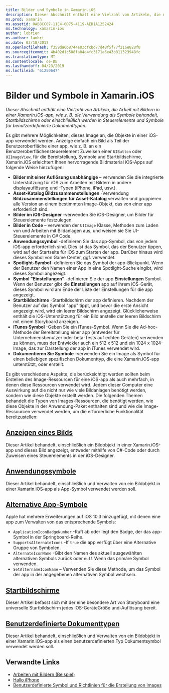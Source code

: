```yaml
---
title: Bilder und Symbole in Xamarin.iOS
description: Dieser Abschnitt enthält eine Vielzahl von Artikeln, die Arbeit mit Bildern in einer Xamarin.iOS-app, wie z. B. die Verwendung als Symbole behandelt, Startbildschirme oder einschließlich werden in Steuerelemente und Symbole für benutzerdefinierte Dokumenttypen.
ms.prod: xamarin
ms.assetid: 0AB8CC07-11E4-0D75-4119-AED1A1252424
ms.technology: xamarin-ios
author: lobrien
ms.author: laobri
ms.date: 03/18/2017
ms.openlocfilehash: f359da6b8744e03cfcbd77d48f5f77f216e828f8
ms.sourcegitcommit: 4b402d1c508fa84e4fc3171a6e43b811323948fc
ms.translationtype: MT
ms.contentlocale: de-DE
ms.lasthandoff: 04/23/2019
ms.locfileid: "61250647"
---
```

# <a name="images-and-icons-in-xamarinios"></a>Bilder und Symbole in Xamarin.iOS

_Dieser Abschnitt enthält eine Vielzahl von Artikeln, die Arbeit mit Bildern in einer Xamarin.iOS-app, wie z. B. die Verwendung als Symbole behandelt, Startbildschirme oder einschließlich werden in Steuerelemente und Symbole für benutzerdefinierte Dokumenttypen._

Es gibt mehrere Möglichkeiten, dieses Image an, die Objekte in einer iOS-app verwendet werden. Anzeige einfach ein Bild als Teil der Benutzeroberfläche einer app, wie z. B. an ein Benutzeroberflächensteuerelement Zuweisen einer `UIButton` oder `UIImageView`, für die Bereitstellung, Symbole und Startbildschirme, Xamarin.iOS erleichtert Ihnen hervorragende Bildmaterial iOS-Apps auf folgende Weise hinzufügen: 

- **Bilder mit einer Auflösung unabhängige** – verwenden Sie die integrierte Unterstützung für iOS zum Arbeiten mit Bildern in andere displayauflösung und -Typen (iPhone, iPad, usw.).
- **Asset-Katalog Bildzusammenstellungen** -Verwendung **Bildzusammenstellungen für Asset-Katalog** verwalten und gruppieren alle Version an einem bestimmten Image-Objekt, das von einer app erforderlich sind.
- **Bilder im iOS-Designer** -verwenden Sie iOS-Designer, um Bilder für Steuerelemente festzulegen.
- **Bilder in Code** – verwenden der `UIImage` Klasse, Methoden zum Laden von und Arbeiten mit Bildanlagen aus, und weisen sie Sie UI-Steuerelemente in C# Code.
- **Anwendungssymbol** -definieren Sie das app-Symbol, das von jedem iOS-app erforderlich sind. Dies ist das Symbol, das der Benutzer tippen, wird auf der Startseite für iOS zum Starten der app. Darüber hinaus wird dieses Symbol von Game Center, ggf. verwendet.
- **Spotlight-Symbol** -definieren Sie das Symbol der app-Blickpunkt. Wenn der Benutzer den Namen einer App in eine Spotlight-Suche eingibt, wird dieses Symbol angezeigt.
- **Symbol "Einstellungen"** -definieren Sie der app **Einstellungen** Symbol. Wenn der Benutzer gibt die **Einstellungen** app auf ihrem iOS-Gerät, dieses Symbol wird am Ende der Liste der Einstellungen für die app angezeigt. 
- **Startbildschirme** -Startbildschirm der app definieren. Nachdem der Benutzer auf das Symbol "app" tippt, und bevor die erste Ansicht angezeigt wird, wird ein leerer Bildschirm angezeigt. Glücklicherweise enthält die iOS-Unterstützung für ein Bild anstelle der leeren Bildschirm mit einem Storyboard anzeigen. 
- **iTunes Symbol** -Geben Sie ein iTunes-Symbol. Wenn Sie die Ad-hoc-Methode der Bereitstellung einer app (entweder für Unternehmensbenutzer oder beta-Tests auf echten Geräten) verwenden zu können, muss der Entwickler auch ein 512 x 512 und ein 1024 x 1024-Image, das zur Darstellung der app in iTunes verwendet wird.
- **Dokumentieren Sie Symbole** -verwenden Sie ein Image als Symbol für einen beliebigen spezifischen Dokumenttyp, die eine Xamarin.iOS-app unterstützt, oder erstellt.

Es gibt verschiedene Aspekte, die berücksichtigt werden sollten beim Erstellen des Image-Ressourcen für eine iOS-app als auch mehrfach, in denen diese Ressourcen verwendet wird. Jedem dieser Computer eine Auswirkung auf die nicht nur wie viele Bildanlagen benötigt werden, sondern wie diese Objekte erstellt werden. Die folgenden Themen behandelt die Typen von Images-Ressourcen, die benötigt werden, wie diese Objekte in der Anwendung-Paket enthalten sind und wie die Image-Ressourcen verwendet werden, um die erforderliche Funktionalität bereitzustellen:


## <a name="displaying-an-imageiosapp-fundamentalsimages-iconsdisplaying-an-imagemd"></a>[Anzeigen eines Bilds](~/ios/app-fundamentals/images-icons/displaying-an-image.md)

Dieser Artikel behandelt, einschließlich ein Bildobjekt in einer Xamarin.iOS-app und dieses Bild angezeigt, entweder mithilfe von C#-Code oder durch Zuweisen eines Steuerelements in der iOS-Designer.

## <a name="application-iconsiosapp-fundamentalsimages-iconsapp-iconsmd"></a>[Anwendungssymbole](~/ios/app-fundamentals/images-icons/app-icons.md)

Dieser Artikel behandelt, einschließlich und Verwalten von ein Bildobjekt in einer Xamarin.iOS-app als App-Symbol verwendet werden soll.

## <a name="alternate-app-iconsiosapp-fundamentalsimages-iconsalternate-app-iconsmd"></a>[Alternative App-Symbole](~/ios/app-fundamentals/images-icons/alternate-app-icons.md)

Apple hat mehrere Erweiterungen auf iOS 10.3 hinzugefügt, mit denen eine app zum Verwalten von das entsprechende Symbols:

 - `ApplicationIconBadgeNumber` -Ruft ab oder legt den Badge, der das app-Symbol in der Springboard-Reihe.
 - `SupportsAlternateIcons` -If `true` die app verfügt über eine Alternative Gruppe von Symbolen.
 - `AlternateIconName` -Gibt den Namen des aktuell ausgewählten alternativen Symbols zurück oder `null` Wenn das primäre Symbol verwenden.
 - `SetAlternameIconName` – Verwenden Sie diese Methode, um das Symbol der app in der angegebenen alternativen Symbol wechseln.


## <a name="launch-screensiosapp-fundamentalsimages-iconslaunch-screensmd"></a>[Startbildschirme](~/ios/app-fundamentals/images-icons/launch-screens.md)

Dieser Artikel befasst sich mit der eine besondere Art von Storyboard eine universelle Startbildschirm jedes iOS-GeräteGröße und-Auflösung bereit.

## <a name="custom-document-typesiosapp-fundamentalsimages-iconscustom-document-typesmd"></a>[Benutzerdefinierte Dokumenttypen](~/ios/app-fundamentals/images-icons/custom-document-types.md)

Dieser Artikel behandelt, einschließlich und Verwalten von ein Bildobjekt in einer Xamarin.iOS-app als einen benutzerdefinierten Typ Dokumentsymbol verwendet werden soll.



## <a name="related-links"></a>Verwandte Links

- [Arbeiten mit Bildern (Beispiel)](https://developer.xamarin.com/samples/WorkingWithImages/)
- [Hallo iPhone](~/ios/get-started/hello-ios/index.md)
- [Benutzerdefinierte Symbol und Richtlinien für die Erstellung von Images](https://developer.apple.com/library/ios/#documentation/UserExperience/Conceptual/MobileHIG/IconsImages/IconsImages.html)
